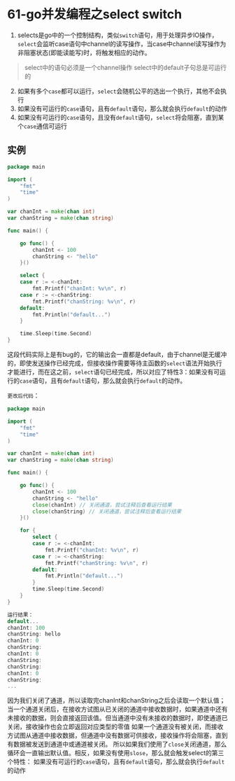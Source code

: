 # 61-go并发编程之select switch
1. selects是go中的一个控制结构，类似`switch`语句，用于处理异步IO操作，`select`会监听case语句中channel的读写操作，当case中channel读写操作为非阻塞状态(即能读能写)时，将触发相应的动作。
> select中的语句必须是一个channel操作
select中的default子句总是可运行的
2. 如果有多个`case`都可以运行，`select`会随机公平的选出一个执行，其他不会执行
3. 如果没有可运行的`case`语句，且有`default`语句，那么就会执行`default`的动作
4. 如果没有可运行的`case`语句，且没有`default`语句，`select`将会阻塞，直到某个`case`通信可运行

## 实例
```go
package main

import (
    "fmt"
    "time"
)

var chanInt = make(chan int)
var chanString = make(chan string)

func main() {

    go func() {
        chanInt <- 100
        chanString <- "hello"
    }()

    select {
    case r := <-chanInt:
        fmt.Printf("chanInt: %v\n", r)
    case r := <-chanString:
        fmt.Printf("chanString: %v\n", r)
    default:
        fmt.Println("default...")
    }

    time.Sleep(time.Second)
}
```
这段代码实际上是有bug的，它的输出会一直都是default，由于channel是无缓冲的，即使发送操作已经完成，但接收操作需要等待主函数的`select`语法开始执行才能进行，而在这之前，`select`语句已经完成，所以对应了特性3：如果没有可运行的`case`语句，且有`default`语句，那么就会执行`default`的动作。

`更改后代码`：
```go
package main

import (
    "fmt"
    "time"
)

var chanInt = make(chan int)
var chanString = make(chan string)

func main() {

    go func() {
        chanInt <- 100
        chanString <- "hello"
        close(chanInt) // 关闭通道，尝试注释后查看运行结果
        close(chanString) // 关闭通道，尝试注释后查看运行结果
    }()

    for {
        select {
        case r := <-chanInt:
            fmt.Printf("chanInt: %v\n", r)
        case r := <-chanString:
            fmt.Printf("chanString: %v\n", r)
        default:
            fmt.Println("default...")
        }
        time.Sleep(time.Second)
    }
}
```
```go
运行结果：
default...
chanInt: 100
chanString: hello
chanInt: 0
chanString: 
chanInt: 0
chanString: 
chanString: 
chanInt: 0
chanString: 
...
```
因为我们关闭了通道，所以读取完chanInt和chanString之后会读取一个默认值；当一个通道关闭后，在接收方试图从已关闭的通道中接收数据时，如果通道中还有未接收的数据，则会直接返回该值。但当通道中没有未接收的数据时，即使通道已关闭，接收操作也会立即返回对应类型的零值
如果一个通道没有被关闭，而接收方试图从通道中接收数据，但通道中没有数据可供接收，接收操作将会阻塞，直到有数据被发送到通道中或通道被关闭。
所以如果我们使用了`close`关闭通道，那么循环会一直输出默认值。相反，如果没有使用`slose`，那么就会触发select的第三个特性： 如果没有可运行的`case`语句，且有`default`语句，那么就会执行`default`的动作


